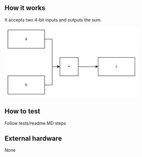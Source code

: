 <!---

This file is used to generate your project datasheet. Please fill in the information below and delete any unused
sections.

You can also include images in this folder and reference them in the markdown. Each image must be less than
512 kb in size, and the combined size of all images must be less than 1 MB.
-->

## How it works

It accepts two 4-bit inputs and outputs the sum.

![Block Diagram](diagram.png)

## How to test

Follow tests/readme.MD steps

## External hardware

None
